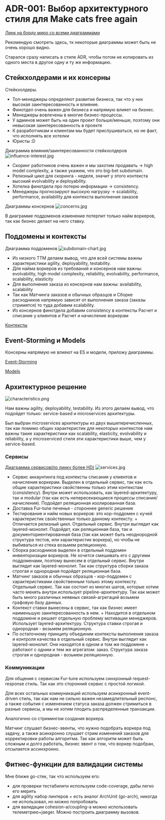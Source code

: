# ADR-001: Выбор архитектурного стиля для Make cats free again

[Линк на борду миро со всеми диаграммами](https://miro.com/app/board/uXjVMES1DKY=/?share_link_id=667747490742)

Рекомендую смотреть здесь, тк некоторые диаграммы может быть не очень хорошо видно.

Старался сразу написать в стиле ADR, чтобы потом не копировать из одного места в другое одну и ту же информацию.

## Стейкхолдерами и их консерны

Стейкхолдеры.
- Топ-менеджеры определяют развитие бизнеса, так что у них высокая заинтересованность и влияние.
- Финотдел очень важен для бизнеса и напрямую влияет на бизнес.
- Менеджеры вовлечены в многие бизнес-процессы.
- У админов может быть на один проект больше/меньше, поэтому они невысокая заинтересованность в проекте
- К разработчикам и клиентам мы будет прислушиваться, но не факт, что исполнять все хотелки
- Юристы :D

Диаграмма влияния/заинтересованности стейкхолдеров
![influence-interest.jpg](influence-interest.jpg)

- Cкоринг работников очень важен и мы захотим продавать -> high model complexity, а также укажем, что это big-bet subdomain.
- Релизный цикл для скоринга - неделя, значит у этого контекста высокий evolvability и deployability.
- Хотелка финотдела про потерю информации -> consistency.
- Менеджеры прогнозируют высокую нагрузку -> scalability, performance, availability для контекста выполнения заказов

Диаграммы консернов
![concerns.jpg](concerns.jpg)

В диаграмме поддоменов изменение потерпит только найм воркеров, так как бизнес делает на него ставку.

## Поддомены и контексты

Диаграмма поддоменов
![subdomain-chart.jpg](subdomain-chart.jpg)

- Из низкого TTM делаем вывод, что для всей системы важны характеристики agility, deployability, testability.
- Для найма воркеров из требований и консернов нам важны: evolvability, high model complexity, reliability, evolvability, performance, scalability, elasticity
- Для выполнения заказа из консернов нам важны: availability, scalability
- Так как Матчинга заказов и обычных образцов и Сборке расходников напрямую зависят от выполнения заказа (заказы стримятся) то туда добавим scalability.
- Из консернов финотдела добавим consistency в контексты Расчет и списание у клиентов и Расчет и начисление воркерам

[Контексты](https://miro.com/app/embed/uXjVMES1DKY=/?pres=1&frameId=3458764555635332359&embedId=118315567944)

## Event-Storming и Models

Консерны напрямую не влияют на ES и модели, приложу диаграммы.

[Event-Storming](https://miro.com/app/embed/uXjVMES1DKY=/?pres=1&frameId=3458764555635332353&embedId=899303958665)

[Models](https://miro.com/app/embed/uXjVMES1DKY=/?pres=1&frameId=3458764555635332364&embedId=281280710863)

## Архитектурное решение

![characteristics.png](characteristics.png)

Нам важны agility, deployability, testability. Из этого делаем вывод, что подойдет только:
service-based и microservices архитектуры. 

Был выбран microservices архитектуры из двух вышеперечисленных, так как помимо общих характеристик
для некоторых контекстов нам важны такие характеристики как scalability, elasticity, evolvability и reliability,
а у microserviced стиля эти характеристики выше, чем у service-based. 

### Сервисы

[Диаграмма сервисов(по линку более HD)](https://miro.com/app/embed/uXjVMES1DKY=/?pres=1&frameId=3458764555643666003&embedId=440117674098)
![services.jpg](services.jpg)

- Сервис аккаунтинга под контексты списания у клиентов и начисления воркерам. Выделен в отдельный сервис, так как
есть общие характеристики свойственны только этим контекстам (consistency). Внутри может использовать, как layered-архитектуру, так и modular (так как есть непересекающиеся процессы списания/начисления). Подойдет реляционная изолированная база.
- Доставка Fur-tune печенья - стороннее generic решение
- Тестирование и найм новых воркеров: это кор-поддомен с кучей характеристик свойственных только данному контексту. + Отличается релизный цикл. Отдельный сервис. Внутри выглядит как layered-монолит. Подойдет, как реляционная база, так и документориентированная база (так как может быть неоднородной структура тестов, или характеристик воркера), но чтобы не выбиваться из стека возьмем реляционную.
- Сборка расходников выделен в отдельный поддомен инвенторизации воркеров. Не хочется смешивать его с другими поддоменами, поэтому вынесем в отдельный сервис. Внутри выглядит как layered-монолит. Так как структура сборки заказа строгая и однородная подойдет реляционная база.
- Матчинг заказов и обычных образцов - кор-поддомен с характеристиками свойственным только этому контексту. Отдельный сервис. Так как состоит из многих шагов, которые хотим часто менять внутри использует pipeline-архитектуру. Так как может быть много различных неявных связей-агрегаций возьмем графовую базу данных.
- Контекст ставки вынесены в сервис, так как бизнес имеет наименьшую заинтересованность в нем. + Находится в отдельном поддомене и решает отдельную проблему мотивации менеджеров. Использует layered-архитектуру. Структура ставки строгая и однородная - возьмем реляционную.
- По остаточному принципу объединим контексты выполнения заказа и контроля качества в отдельный сервис. Внутри выглядит как layered-монолит. Они находятся в одном и том же поддомене + работают с одним и тем же агрегатом: заказ. Структура заказа строгая и однородная - возьмем реляционную.

### Коммуникации
Для общения с сервисом Fur-tune используем синхронный request-response стиль. Так как это сторонний сервис с простой логикой.

Для всех остальных коммуникаций используем асинхронный event-driven стиль, так как нам не сильно важен незамедлительный респонс,
а также события с изменением статуса заказа должен стримиться в разные сервисы, а мы не хотим плодить распределенные транзакции.

Аналогично со стримингом создания воркера.

Матчинг слушает бизнес-эвенты, что нужно подобрать воркера под задачу, а также асинхронно слушает стрим изменений заказов для корректировки работы алгоритма.
Так как алгоритм может быть сложным и долго работать, бизнес эвент о том, что воркер подобран, отсылается ассинхронно.


## Фитнес-функции для валидации системы

Мне ближе go-стек, так что используем его:
- для проверки тестабилити используем code-coverage, дабы легко его мерить
- для agility набор линтеров + есть аналог ArchUnit (go-arch), никогда не использовал, но можно попробовать
- для валидации cohesion-а/coupling-а можно использовать телеметрию+jaeger. Можно построить диаграмму вызовов.  
